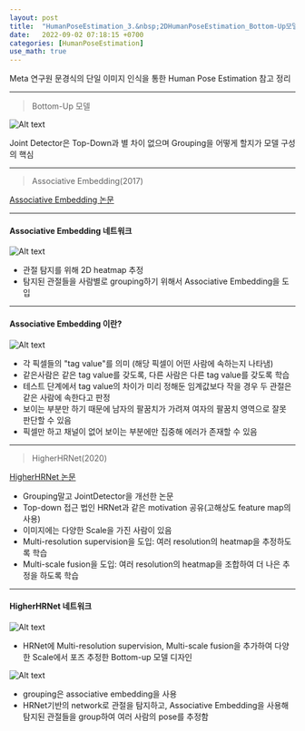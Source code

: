 ```yaml
---
layout: post
title:  "HumanPoseEstimation_3.&nbsp;2DHumanPoseEstimation_Bottom-Up모델"
date:   2022-09-02 07:18:15 +0700
categories: [HumanPoseEstimation]
use_math: true
---
```


Meta 연구원 문경식의 단일 이미지 인식을 통한 Human Pose Estimation 참고 정리

---

> Bottom-Up 모델

![Alt text](http://leesangwon0114.github.io/static/img/HumanPoseEstimation/3.1.png)

Joint Detector은 Top-Down과 별 차이 없으며 Grouping을 어떻게 할지가 모델 구성의 핵심

---

> Associative Embedding(2017)

[Associative Embedding 논문](https://arxiv.org/pdf/1611.05424.pdf)

---

#### Associative Embedding 네트워크

![Alt text](http://leesangwon0114.github.io/static/img/HumanPoseEstimation/3.2.png)

- 관절 탐지를 위해 2D heatmap 추정
- 탐지된 관절들을 사람별로 grouping하기 위해서 Associative Embedding을 도입


---

#### Associative Embedding 이란?

![Alt text](http://leesangwon0114.github.io/static/img/HumanPoseEstimation/3.3.png)

- 각 픽셀들의 "tag value"를 의미 (해당 픽셀이 어떤 사람에 속하는지 나타냄)
- 같은사람은 같은 tag value를 갖도록, 다른 사람은 다른 tag value를 갖도록 학습
- 테스트 단계에서 tag value의 차이가 미리 정해둔 임계값보다 작을 경우 두 관절은 같은 사람에 속한다고 판정
- 보이는 부분만 하기 때문에 남자의 팔꿈치가 가려져 여자의 팔꿈치 영역으로 잘못 판단할 수 있음
- 픽셀만 하고 채널이 없어 보이는 부분에만 집중해 에러가 존재할 수 있음

---

> HigherHRNet(2020)

[HigherHRNet 논문](https://arxiv.org/pdf/1908.10357.pdf)

- Grouping말고 JointDetector을 개선한 논문
- Top-down 접근 법인 HRNet과 같은 motivation 공유(고해상도 feature map의 사용)
- 이미지에는 다양한 Scale을 가진 사람이 있음
- Multi-resolution supervision을 도입: 여러 resolution의 heatmap을 추정하도록 학습
- Multi-scale fusion을 도입: 여러 resolution의 heatmap을 조합하여 더 나은 추정을 하도록 학습

---

#### HigherHRNet 네트워크

![Alt text](http://leesangwon0114.github.io/static/img/HumanPoseEstimation/3.4.png)

- HRNet에 Multi-resolution supervision, Multi-scale fusion을 추가하여 다양한 Scale에서 포즈 추정한 Bottom-up 모델 디자인

![Alt text](http://leesangwon0114.github.io/static/img/HumanPoseEstimation/3.5.png)

- grouping은 associative embedding을 사용
- HRNet기반의 network로 관절을 탐지하고, Associative Embedding을 사용해 탐지된 관절들을 group하여 여러 사람의 pose를 추정함
